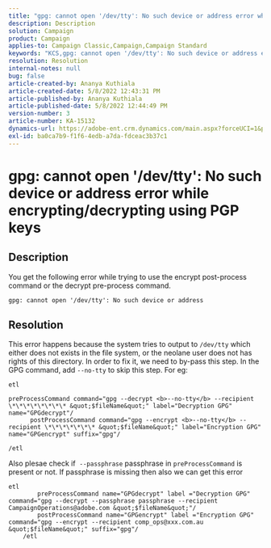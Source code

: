 ```yaml
---
title: "gpg: cannot open '/dev/tty': No such device or address error while encrypting/decrypting using PGP keys"
description: Description
solution: Campaign
product: Campaign
applies-to: Campaign Classic,Campaign,Campaign Standard
keywords: "KCS,gpg: cannot open '/dev/tty': No such device or address error while encrypting/decrypting using PGP keys"
resolution: Resolution
internal-notes: null
bug: false
article-created-by: Ananya Kuthiala
article-created-date: 5/8/2022 12:43:31 PM
article-published-by: Ananya Kuthiala
article-published-date: 5/8/2022 12:44:49 PM
version-number: 3
article-number: KA-15132
dynamics-url: https://adobe-ent.crm.dynamics.com/main.aspx?forceUCI=1&pagetype=entityrecord&etn=knowledgearticle&id=3fcc3673-ccce-ec11-a7b5-0022480a8e40
exl-id: ba0ca7b9-f1f6-4edb-a7da-fdceac3b37c1
---
```

# gpg: cannot open '/dev/tty': No such device or address error while encrypting/decrypting using PGP keys

## Description


You get the following error while trying to use the encrypt post-process command or the decrypt pre-process command.

```
gpg: cannot open '/dev/tty': No such device or address
```





## Resolution


This error happens because the system tries to output to `/dev/tty` which either does not exists in the file system, or the neolane user does not has rights of this directory. In order to fix it, we need to by-pass this step. In the GPG command, add `--no-tty` to skip this step. For eg:


```
etl

preProcessCommand command="gpg --decrypt <b>--no-tty</b> --recipient \*\*\*\*\*\*\*\* &quot;$fileName&quot;" label="Decryption GPG" name="GPGdecrypt"/
      postProcessCommand command="gpg --encrypt <b>--no-tty</b> --recipient \*\*\*\*\*\*\* &quot;$fileName&quot;" label="Encryption GPG" name="GPGencrypt" suffix="gpg"/

/etl
```

Also plesae check if  `--passphrase` passphrase in `preProcessCommand` is present or not. If passphrase is missing then also we can get this error


```
etl
        preProcessCommand name="GPGdecrypt" label ="Decryption GPG" command="gpg --decrypt --passphrase passphrase --recipient CampaignOperations@adobe.com &quot;$fileName&quot;"/
        postProcessCommand name="GPGencrypt" label ="Encryption GPG" command="gpg --encrypt --recipient comp_ops@xxx.com.au &quot;$fileName&quot;" suffix="gpg"/
    /etl
```
